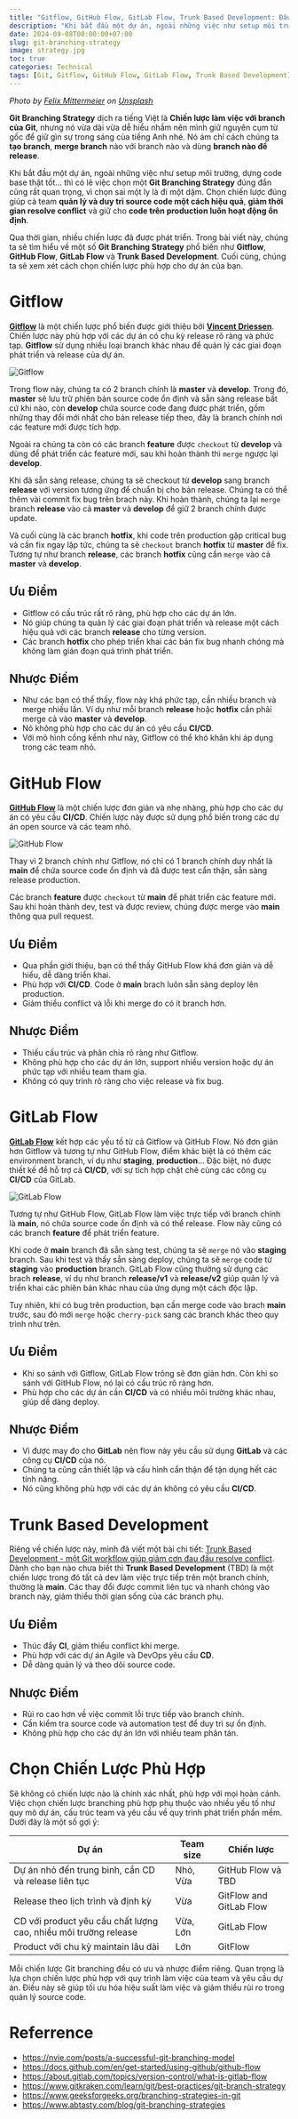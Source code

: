 ```yaml
---
title: "Gitflow, GitHub Flow, GitLab Flow, Trunk Based Development: Đâu mới là Git Branching Strategy chân ái?"
description: "Khi bắt đầu một dự án, ngoài những việc như setup môi trường, dựng code base thật tốt... thì có lẽ việc chọn một Git Branching Strategy đúng đắn cũng rất quan trọng, vì chọn sai một ly là đi một dặm."
date: 2024-09-08T00:00:00+07:00
slug: git-branching-strategy
image: strategy.jpg
toc: true
categories: Technical
tags: [Git, Gitflow, GitHub Flow, GitLab Flow, Trunk Based Development]
---
```


*Photo by [Felix Mittermeier](https://unsplash.com/@felix_mittermeier?utm_content=creditCopyText&utm_medium=referral&utm_source=unsplash) on [Unsplash](https://unsplash.com/photos/pieces-dechecs-sur-lechiquier-nAjil1z3eLk?utm_content=creditCopyText&utm_medium=referral&utm_source=unsplash)*

**Git Branching Strategy** dịch ra tiếng Việt là **Chiến lược làm việc với branch của Git**, nhưng nó vừa dài vừa dễ hiểu nhầm nên mình giữ nguyên cụm từ gốc để giữ gìn sự trong sáng của tiếng Anh nhé. Nó ám chỉ cách chúng ta **tạo branch**, **merge branch** nào với branch nào và dùng **branch nào để release**.

Khi bắt đầu một dự án, ngoài những việc như setup môi trường, dựng code base thật tốt... thì có lẽ việc chọn một **Git Branching Strategy** đúng đắn cũng rất quan trọng, vì chọn sai một ly là đi một dặm. Chọn chiến lược đúng giúp cả team **quản lý và duy trì source code một cách hiệu quả**, **giảm thời gian resolve conflict** và giữ cho **code trên production luôn hoạt động ổn định**.

Qua thời gian, nhiều chiến lược đã được phát triển. Trong bài viết này, chúng ta sẽ tìm hiểu về một số **Git Branching Strategy** phổ biến như **Gitflow**, **GitHub Flow**, **GitLab Flow** và **Trunk Based Development**. Cuối cùng, chúng ta sẽ xem xét cách chọn chiến lược phù hợp cho dự án của bạn.

# Gitflow

[**Gitflow**](https://nvie.com/posts/a-successful-git-branching-model) là một chiến lược phổ biến được giới thiệu bởi [**Vincent Driessen**](https://nvie.com/about). Chiến lược này phù hợp với các dự án có chu kỳ release rõ ràng và phức tạp. **Gitflow** sử dụng nhiều loại branch khác nhau để quản lý các giai đoạn phát triển và release của dự án.

![Gitflow](https://nvie.com/img/git-model@2x.png)

Trong flow này, chúng ta có 2 branch chính là **master** và **develop**. Trong đó, **master** sẽ lưu trữ phiên bản source code ổn định và sẵn sàng release bất cứ khi nào, còn **develop** chứa source code đang được phát triển, gồm những thay đổi mới nhất cho bản release tiếp theo, đây là branch chính nơi các feature mới được tích hợp.

Ngoài ra chúng ta còn có các branch **feature** được `checkout` từ **develop** và dùng để phát triển các feature mới, sau khi hoàn thành thì `merge` ngược lại **develop**.

Khi đã sẵn sàng release, chúng ta sẽ checkout từ **develop** sang branch **release** với version tương ứng để chuẩn bị cho bản release. Chúng ta có thể thêm vài commit fix bug trên brach này. Khi hoàn thành, chúng ta lại `merge` branch **release** vào cả **master** và **develop** để giữ 2 branch chính được update.

Và cuối cùng là các branch **hotfix**, khi code trên production gặp critical bug và cần fix ngay lập tức, chúng ta sẽ `checkout` branch **hotfix** từ **master** để fix. Tương tự như branch **release**, các branch **hotfix** cũng cần `merge` vào cả **master** và **develop**.

## Ưu Điểm

* Gitflow có cấu trúc rất rõ ràng, phù hợp cho các dự án lớn.
* Nó giúp chúng ta quản lý các giai đoạn phát triển và release một cách hiệu quả với các branch **release** cho từng version.
* Các branch **hotfix** cho phép triển khai các bản fix bug nhanh chóng mà không làm gián đoạn quá trình phát triển.

## Nhược Điểm

* Như các bạn có thể thấy, flow này khá phức tạp, cần nhiều branch và merge nhiều lần. Ví dụ như mỗi branch **release** hoặc **hotfix** cần phải merge cả vào **master** và **develop**.
* Nó không phù hợp cho các dự án có yêu cầu **CI/CD**.
* Với mô hình cồng kềnh như này, Gitflow có thể khó khăn khi áp dụng trong các team nhỏ.

# GitHub Flow

[**GitHub Flow**](https://docs.github.com/en/get-started/using-github/github-flow) là một chiến lược đơn giản và nhẹ nhàng, phù hợp cho các dự án có yêu cầu **CI/CD**. Chiến lược này được sử dụng phổ biến trong các dự án open source và các team nhỏ.

![GitHub Flow](github_flow.png)

Thay vì 2 branch chính như Gitflow, nó chỉ có 1 branch chính duy nhất là **main** để chứa source code ổn định và đã được test cẩn thận, sẵn sàng release production.

Các branch **feature** được `checkout` từ **main** để phát triển các feature mới. Sau khi hoàn thành dev, test và được review, chúng được merge vào **main** thông qua pull request.

## Ưu Điểm

* Qua phần giới thiệu, bạn có thể thấy GitHub Flow khá đơn giản và dễ hiểu, dễ dàng triển khai.
* Phù hợp với **CI/CD**. Code ở **main** brach luôn sẵn sàng deploy lên production.
* Giảm thiểu conflict và lỗi khi merge do có ít branch hơn.

## Nhược Điểm

* Thiếu cấu trúc và phân chia rõ ràng như Gitflow.
* Không phù hợp cho các dự án lớn, support nhiều version hoặc dự án phức tạp với nhiều team tham gia.
* Không có quy trình rõ ràng cho việc release và fix bug.

# GitLab Flow

[**GitLab Flow**](https://about.gitlab.com/topics/version-control/what-is-gitlab-flow) kết hợp các yếu tố từ cả Gitflow và GitHub Flow. Nó đơn giản hơn Gitflow và tương tự như GitHub Flow, điểm khác biệt là có thêm các environment branch, ví dụ như **staging**, **production**... Đặc biệt, nó được thiết kế để hỗ trợ cả **CI/CD**, với sự tích hợp chặt chẽ cùng các công cụ **CI/CD** của GitLab.

![GitLab Flow](gitlab_flow.png)

Tương tự như GitHub Flow, GitLab Flow làm việc trực tiếp với branch chính là **main**, nó chứa source code ổn định và có thể release. Flow này cũng có các branch **feature** để phát triển feature.

Khi code ở **main** branch đã sẵn sàng test, chúng ta sẽ `merge` nó vào **staging** branch. Sau khi test và thấy sẵn sàng deploy, chúng ta sẽ `merge` code từ **staging** vào **production** branch. GitLab Flow cũng thường sử dụng các brach **release**, ví dụ như branch **release/v1** và **release/v2** giúp quản lý và triển khai các phiên bản khác nhau của ứng dụng một cách độc lập.

Tuy nhiên, khi có bug trên production, bạn cần merge code vào brach **main** trước, sau đó mới `merge` hoặc `cherry-pick` sang các branch khác theo quy trình như trên.

## Ưu Điểm

* Khi so sánh với Gitflow, GitLab Flow trông sẽ đơn giản hơn. Còn khi so sánh với GitHub Flow, nó lại có cấu trúc rõ ràng hơn.
* Phù hợp cho các dự án cần **CI/CD** và có nhiều môi trường khác nhau, giúp dễ dàng deploy.

## Nhược Điểm

* Vì được may đo cho **GitLab** nên flow này yêu cầu sử dụng **GitLab** và các công cụ **CI/CD** của nó.
* Chúng ta cũng cần thiết lập và cấu hình cẩn thận để tận dụng hết các tính năng.
* Nó cũng không phù hợp với các dự án không có yêu cầu **CI/CD**.

# Trunk Based Development

Riêng về chiến lược này, mình đã viết một bài chi tiết: [Trunk Based Development - một Git workflow giúp giảm cơn đau đầu resolve conflict](../trunk-based-development). Dành cho bạn nào chưa biết thì **Trunk Based Development** (TBD) là một chiến lược trong đó tất cả dev làm việc trực tiếp trên một branch chính, thường là **main**. Các thay đổi được commit liên tục và nhanh chóng vào branch này, giảm thiểu thời gian sống của các branch phụ.

## Ưu Điểm

* Thúc đẩy **CI**, giảm thiểu conflict khi merge.
* Phù hợp với các dự án Agile và DevOps yêu cầu **CD**.
* Dễ dàng quản lý và theo dõi source code.

## Nhược Điểm

* Rủi ro cao hơn về việc commit lỗi trực tiếp vào branch chính.
* Cần kiểm tra source code và automation test để duy trì sự ổn định.
* Không phù hợp cho các dự án lớn với nhiều team phân tán.

# Chọn Chiến Lược Phù Hợp

Sẽ không có chiến lược nào là chính xác nhất, phù hợp với mọi hoàn cảnh. Việc chọn chiến lược branching phù hợp phụ thuộc vào nhiều yếu tố như quy mô dự án, cấu trúc team và yêu cầu về quy trình phát triển phần mềm. Dưới đây là một số gợi ý:

| Dự án | Team size | Chiến lược |
| -------- | -------- | -------- |
| Dự án nhỏ đến trung bình, cần CD và release liên tục | Nhỏ, Vừa | GitHub Flow và TBD |
| Release theo lịch trình và định kỳ | Vừa | GitFlow and GitLab Flow |
| CD với product yêu cầu chất lượng cao, nhiều môi trường release | Vừa, Lớn | GitLab Flow |
| Product với chu kỳ maintain lâu dài | Lớn | GitFlow |

Mỗi chiến lược Git branching đều có ưu và nhược điểm riêng. Quan trọng là lựa chọn chiến lược phù hợp với quy trình làm việc của team và yêu cầu dự án. Điều này sẽ giúp tối ưu hóa hiệu suất làm việc và giảm thiểu rủi ro trong quản lý source code.

# Referrence

* https://nvie.com/posts/a-successful-git-branching-model
* https://docs.github.com/en/get-started/using-github/github-flow
* https://about.gitlab.com/topics/version-control/what-is-gitlab-flow
* https://www.gitkraken.com/learn/git/best-practices/git-branch-strategy
* https://www.geeksforgeeks.org/branching-strategies-in-git
* https://www.abtasty.com/blog/git-branching-strategies
